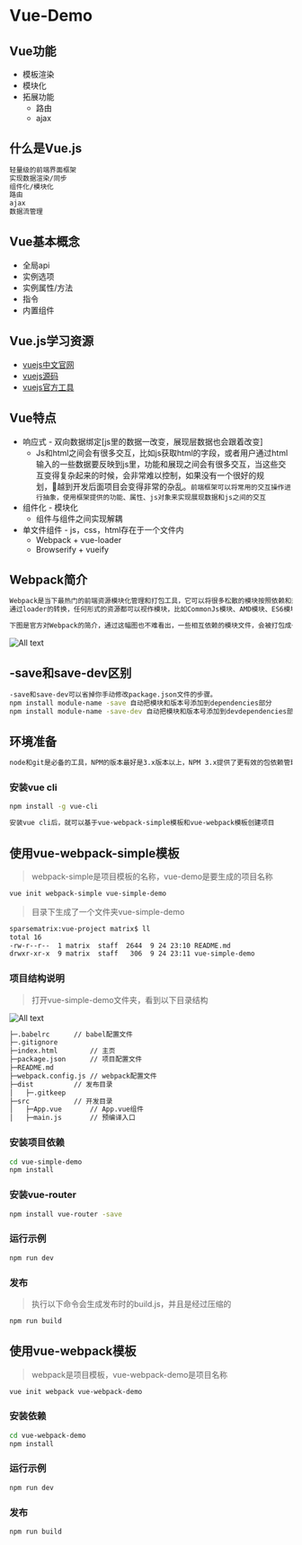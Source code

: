 # Vue-Demo

## Vue功能

* 模板渲染
* 模块化
* 拓展功能
  * 路由
  * ajax

## 什么是Vue.js

```bash
轻量级的前端界面框架
实现数据渲染/同步
组件化/模块化
路由
ajax
数据流管理
```

## Vue基本概念

* 全局api
* 实例选项
* 实例属性/方法
* 指令
* 内置组件

## Vue.js学习资源

* [vuejs中文官网](http://cn.vuejs.org/)
* [vuejs源码](https://github.com/vuejs/vue)
* [vuejs官方工具](https://github.com/vuejs)

## Vue特点

* 响应式 - 双向数据绑定[js里的数据一改变，展现层数据也会跟着改变]
  * Js和html之间会有很多交互，比如js获取html的字段，或者用户通过html输入的一些数据要反映到js里，功能和展现之间会有很多交互，当这些交互变得复杂起来的时候，会非常难以控制，如果没有一个很好的规划，越到开发后面项目会变得非常的杂乱。`前端框架可以将常用的交互操作进行抽象，使用框架提供的功能、属性、js对象来实现展现数据和js之间的交互`
* 组件化 - 模块化
  * 组件与组件之间实现解耦
* 单文件组件 - js，css，html存在于一个文件内
  * Webpack + vue-loader
  * Browserify + vueify

## Webpack简介

```bash
Webpack是当下最热门的前端资源模块化管理和打包工具，它可以将很多松散的模块按照依赖和规则打包成符合生产环境部署的前端资源，还可以将按需加载的模块进行代码分割，等到实际需要的时候再异步加载。
通过loader的转换，任何形式的资源都可以视作模块，比如CommonJs模块、AMD模块、ES6模块、CSS、图片、JSON、Coffeescript、LESS等。

下图是官方对Webpack的简介，通过这幅图也不难看出，一些相互依赖的模块文件，会被打包成一个或多个js文件，可以减少HTTP的请求次数
```

![All text](http://ww1.sinaimg.cn/large/dc05ba18gy1fjv1u8sn3jj21n40okwhx.jpg)

## -save和save-dev区别

```bash
-save和save-dev可以省掉你手动修改package.json文件的步骤。
npm install module-name -save 自动把模块和版本号添加到dependencies部分
npm install module-name -save-dev 自动把模块和版本号添加到devdependencies部分
```

## 环境准备

```bash
node和git是必备的工具，NPM的版本最好是3.x版本以上，NPM 3.x提供了更有效的包依赖管理。
```

### 安装vue cli

```bash
npm install -g vue-cli
```

```bash
安装vue cli后，就可以基于vue-webpack-simple模板和vue-webpack模板创建项目
```

## 使用vue-webpack-simple模板

>webpack-simple是项目模板的名称，vue-demo是要生成的项目名称

```bash
vue init webpack-simple vue-simple-demo
```

>目录下生成了一个文件夹vue-simple-demo

```bash
sparsematrix:vue-project matrix$ ll
total 16
-rw-r--r--  1 matrix  staff  2644  9 24 23:10 README.md
drwxr-xr-x  9 matrix  staff   306  9 24 23:11 vue-simple-demo
```

### 项目结构说明

>打开vue-simple-demo文件夹，看到以下目录结构

![All text](http://ww1.sinaimg.cn/large/dc05ba18gy1fjv25jrl4zj20g20eowfl.jpg)

```bash
├─.babelrc		// babel配置文件
├─.gitignore
├─index.html		// 主页
├─package.json		// 项目配置文件
├─README.md  
├─webpack.config.js	// webpack配置文件
├─dist			// 发布目录
│   ├─.gitkeep       
├─src			// 开发目录
│   ├─App.vue		// App.vue组件
│   ├─main.js		// 预编译入口
```

### 安装项目依赖

```bash
cd vue-simple-demo
npm install
```

### 安装vue-router

```bash
npm install vue-router -save
```

### 运行示例

```bash
npm run dev
```

### 发布

>执行以下命令会生成发布时的build.js，并且是经过压缩的

```bash
npm run build
```

## 使用vue-webpack模板

>webpack是项目模板，vue-webpack-demo是项目名称

```bash
vue init webpack vue-webpack-demo
```

### 安装依赖

```bash
cd vue-webpack-demo
npm install
```

### 运行示例

```bash
npm run dev
```

### 发布

```bash
npm run build
```
